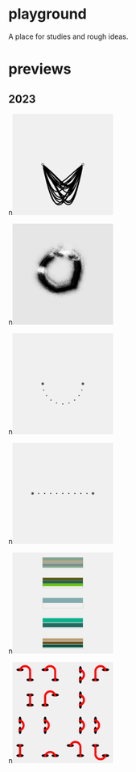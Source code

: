 # playground
A place for studies and rough ideas.  
# previews  
## 2023
n[<img src='2306//outputs/01.png' height='200' width='200'>](2306/)  

n[<img src='2305//outputs/01.png' height='200' width='200'>](2305/)  

n[<img src='2304//outputs/01.png' height='200' width='200'>](2304/)  

n[<img src='2303//outputs/01.png' height='200' width='200'>](2303/)  

n[<img src='2302//outputs/01.png' height='200' width='200'>](2302/)  

n[<img src='2301//outputs/01.png' height='200' width='200'>](2301/)  

